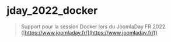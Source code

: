 # jday_2022_docker

>Support pour la session Docker lors du JoomlaDay FR 2022 ([https://www.joomladay.fr/](https://www.joomladay.fr/))

